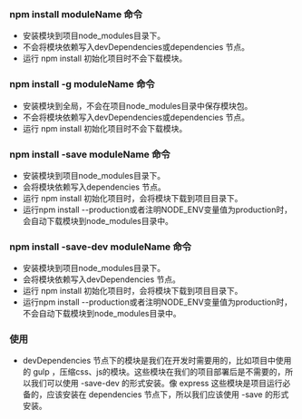 ### npm install moduleName 命令

- 安装模块到项目node_modules目录下。
- 不会将模块依赖写入devDependencies或dependencies 节点。
- 运行 npm install 初始化项目时不会下载模块。

### npm install -g moduleName 命令

- 安装模块到全局，不会在项目node_modules目录中保存模块包。
- 不会将模块依赖写入devDependencies或dependencies 节点。
- 运行 npm install 初始化项目时不会下载模块。

### npm install -save moduleName 命令

- 安装模块到项目node_modules目录下。
- 会将模块依赖写入dependencies 节点。
- 运行 npm install 初始化项目时，会将模块下载到项目目录下。
- 运行npm install --production或者注明NODE_ENV变量值为production时，会自动下载模块到node_modules目录中。

### npm install -save-dev moduleName 命令

- 安装模块到项目node_modules目录下。
- 会将模块依赖写入devDependencies 节点。
- 运行 npm install 初始化项目时，会将模块下载到项目目录下。
- 运行npm install --production或者注明NODE_ENV变量值为production时，不会自动下载模块到node_modules目录中。

### 使用

- devDependencies 节点下的模块是我们在开发时需要用的，比如项目中使用的 gulp ，压缩css、js的模块。这些模块在我们的项目部署后是不需要的，所以我们可以使用 -save-dev 的形式安装。像 express 这些模块是项目运行必备的，应该安装在 dependencies 节点下，所以我们应该使用 -save 的形式安装。